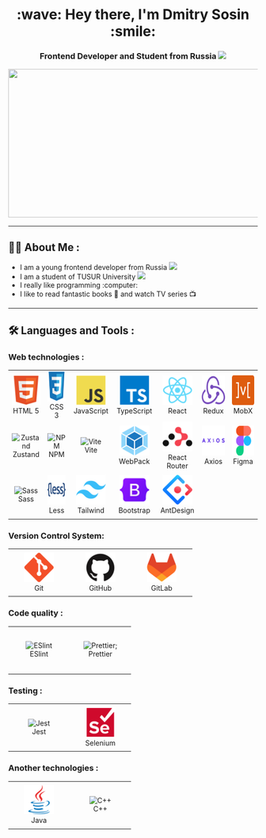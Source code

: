 <div align="center">
  <h1> :wave: Hey there, I'm Dmitry Sosin :smile: </h1>
  <h3>Frontend Developer and Student from Russia <img width="20px" src="https://github.com/Dima-Sosin/Dima-Sosin/assets/127529532/4b3ce706-4eb4-4fd2-b2e7-35d9db53d08a"></h3>
  <img src="https://media.giphy.com/media/dWesBcTLavkZuG35MI/giphy.gif" width="600" height="300"/>
</div>

---

## :man_technologist: About Me :
<ul>
  <li>I am a young frontend developer from Russia <img width="20px" src="https://github.com/Dima-Sosin/Dima-Sosin/assets/127529532/4b3ce706-4eb4-4fd2-b2e7-35d9db53d08a"></li>
  <li>I am a student of TUSUR University <img height="20px" src="https://design.tusur.ru/i/c/branding/17.png"></li>
  <li>I really like programming :computer:</li>
  <li>I like to read fantastic books 📖 and watch TV series 📺</li>
</ul>

---

## :hammer_and_wrench: Languages and Tools :
### Web technologies :
<table width="100%">
  <tr>
    <td align="center" width="110" height="90">
      <img src="https://github.com/devicons/devicon/blob/master/icons/html5/html5-original.svg" title="HTML" alt="HTML" width="60" height="60"/>
      <br>HTML 5
    </td>
    <td align="center" width="110" height="90">
      <img src="https://github.com/devicons/devicon/blob/master/icons/css3/css3-original.svg"  title="CSS" alt="CSS" width="60" height="60"/>
      <br>CSS 3
    </td>
    <td align="center" width="110" height="90">
      <img src="https://github.com/devicons/devicon/blob/master/icons/javascript/javascript-original.svg" alt="JavaScript" width="60" height="60"/>
      <br>JavaScript
    </td>
    <td align="center" width="110" height="90">
      <img src="https://github.com/devicons/devicon/blob/master/icons/typescript/typescript-original.svg" alt="TypeScript" width="60" height="60"/>
      <br>TypeScript
    </td>
    <td align="center" width="110" height="90">
      <img src="https://github.com/devicons/devicon/blob/master/icons/react/react-original.svg" alt="React" width="60" height="60"/>
      <br>React
    </td>
    <td align="center" width="110" height="90">
      <img src="https://github.com/devicons/devicon/blob/master/icons/redux/redux-original.svg" alt="Redux " width="60" height="60"/>
      <br>Redux
    </td>
    <td align="center" width="110" height="90">
      <img src="https://github.com/devicons/devicon/blob/master/icons/mobx/mobx-plain.svg" alt="MobX " width="60" height="60"/>
      <br>MobX
    </td>
  </tr>
  <tr>
    <td align="center" width="110" height="90">
      <img src="https://github.com/user-attachments/assets/396d290c-15b2-442e-a9d8-5ededcc5efd7" alt="Zustand" width="60" height="60"/>
      <br>Zustand
    </td>
    <td align="center" width="110" height="90">
      <img src="https://brandeps.com/icon-download/N/Npm-icon-vector-05.svg" alt="NPM" width="60" height="60"/>
      <br>NPM
    </td>
    <td align="center" width="110" height="90">
      <img src="https://vitejs.dev/logo.svg" alt="Vite"  width="60" height="60"/>
      <br>Vite
    </td>
    <td align="center" width="110" height="90">
      <img src="https://github.com/devicons/devicon/blob/master/icons/webpack/webpack-original.svg" alt="WebPack"  width="60" height="60"/>
      <br>WebPack
    </td>
    <td align="center" width="110" height="90">
      <img src="https://github.com/devicons/devicon/blob/master/icons/reactrouter/reactrouter-original.svg" alt="React Router"  width="60" height="60"/>
      <br>React Router
    </td>
    <td align="center" width="110" height="90">
      <img src="https://github.com/devicons/devicon/blob/master/icons/axios/axios-plain-wordmark.svg" alt="Axios"  width="60" height="60"/>
      <br>Axios
    </td>
    <td align="center" width="110" height="90">
      <img src="https://github.com/devicons/devicon/blob/master/icons/figma/figma-original.svg" alt="Figma" width="60" height="60" />
      <br>Figma
    </td>
  </tr>
  <tr>
    <td align="center" width="110" height="90">
      <img src="https://brandeps.com/icon-download/S/Sass-icon-vector-04.svg" alt="Sass" width="60" height="60" />
      <br>Sass
    </td>
    <td align="center" width="110" height="90">
      <img src="https://github.com/devicons/devicon/blob/master/icons/less/less-plain-wordmark.svg" alt="Less " width="60" height="60"/>
      <br>Less
    </td>
    <td align="center" width="110" height="90">
      <img src="https://github.com/devicons/devicon/blob/master/icons/tailwindcss/tailwindcss-original.svg" alt="Tailwind" width="60" height="60" />
      <br>Tailwind
    </td>
    <td align="center" width="110" height="90">
      <img src="https://github.com/devicons/devicon/blob/master/icons/bootstrap/bootstrap-original.svg" alt="Bootstrap" width="60" height="60" />
      <br>Bootstrap
    </td>
    <td align="center" width="110" height="90">
      <img src="https://github.com/devicons/devicon/blob/master/icons/antdesign/antdesign-original.svg" alt="AntDesign" width="60" height="60" />
      <br>AntDesign
    </td>
  </tr>
</table>

### Version Control System:
<table width="100%">
  <tr>
    <td align="center" width="110" height="90">
      <img src="https://github.com/devicons/devicon/blob/master/icons/git/git-original.svg" alt="Git" width="60" height="60"/>
      <br>Git
    </td>
    <td align="center" width="110" height="90">
      <img src="https://github.com/devicons/devicon/blob/master/icons/github/github-original.svg" alt="Git" width="60" height="60"/>
      <br>GitHub
    </td>
    <td align="center" width="110" height="90">
      <img src="https://github.com/devicons/devicon/blob/master/icons/gitlab/gitlab-original.svg" alt="Git" width="60" height="60"/>
      <br>GitLab
    </td>
  </tr>
</table>

### Code quality :
<table width="100%">
  <tr>
    <td align="center" width="110" height="90">
      <img src="https://brandeps.com/icon-download/E/Eslint-icon-vector-02.svg" width="60" height="60" alt="ESlint" />
      <br>ESlint
    </td>
    <td align="center" width="110" height="90">
      <img src="https://brandeps.com/icon-download/P/Prettier-icon-vector-02.svg" width="60" height="60" alt="Prettier" />;
      <br>Prettier
    </td>
  </tr>
</table>

### Testing :
<table width="100%">
  <tr>
    <td align="center" width="110" height="90">
      <img src="https://brandeps.com/icon-download/J/Jest-icon-vector-02.svg" alt="Jest" width="60" height="60" />
      <br>Jest
    </td>
    <td align="center" width="110" height="90">
      <img src="https://github.com/devicons/devicon/blob/master/icons/selenium/selenium-original.svg" alt="Selenium" width="60" height="60"/>
      <br>Selenium
    </td>
  </tr>
</table>

### Another technologies :
<table width="100%">
  <tr>
    <td align="center" width="110" height="90">
      <img src="https://github.com/devicons/devicon/blob/master/icons/java/java-original.svg" alt="Java" width="60" height="60"/>
      <br>Java
    </td>
    <td align="center" width="110" height="90">
      <img src="https://github.com/Dima-Sosin/Dima-Sosin/assets/127529532/faefb54d-a063-48fb-975f-58194f5a5c85" alt="C++" width="60" height="60"/>
      <br>C++
    </td>
  </tr>
</table>
